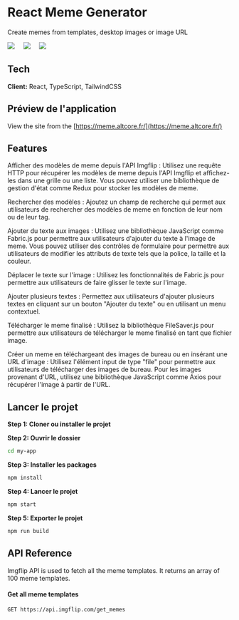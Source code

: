 
# React Meme Generator

Create memes from templates, desktop images or image URL

<img src="https://img.shields.io/badge/react-%2320232a.svg?style=for-the-badge&logo=react&logoColor=%2361DAFB" /> &nbsp; &nbsp; <img src="https://img.shields.io/badge/TypeScript-007ACC?style=for-the-badge&logo=typescript&logoColor=white" /> &nbsp; &nbsp; <img src="https://img.shields.io/badge/tailwindcss-%2338B2AC.svg?style=for-the-badge&logo=tailwind-css&logoColor=white "/>

## Tech

**Client:** React, TypeScript, TailwindCSS


## Préview de l'application

View the site from the [https://meme.altcore.fr/](https://meme.altcore.fr/) 


## Features

Afficher des modèles de meme depuis l'API Imgflip : Utilisez une requête HTTP pour récupérer les modèles de meme depuis l'API Imgflip et affichez-les dans une grille ou une liste. Vous pouvez utiliser une bibliothèque de gestion d'état comme Redux pour stocker les modèles de meme.

Rechercher des modèles : Ajoutez un champ de recherche qui permet aux utilisateurs de rechercher des modèles de meme en fonction de leur nom ou de leur tag.

Ajouter du texte aux images : Utilisez une bibliothèque JavaScript comme Fabric.js pour permettre aux utilisateurs d'ajouter du texte à l'image de meme. Vous pouvez utiliser des contrôles de formulaire pour permettre aux utilisateurs de modifier les attributs de texte tels que la police, la taille et la couleur.

Déplacer le texte sur l'image : Utilisez les fonctionnalités de Fabric.js pour permettre aux utilisateurs de faire glisser le texte sur l'image.

Ajouter plusieurs textes : Permettez aux utilisateurs d'ajouter plusieurs textes en cliquant sur un bouton "Ajouter du texte" ou en utilisant un menu contextuel.

Télécharger le meme finalisé : Utilisez la bibliothèque FileSaver.js pour permettre aux utilisateurs de télécharger le meme finalisé en tant que fichier image.

Créer un meme en téléchargeant des images de bureau ou en insérant une URL d'image : Utilisez l'élément input de type "file" pour permettre aux utilisateurs de télécharger des images de bureau. Pour les images provenant d'URL, utilisez une bibliothèque JavaScript comme Axios pour récupérer l'image à partir de l'URL.



## Lancer le projet


**Step 1: Cloner ou installer le projet**


**Step 2: Ouvrir le dossier**

```bash
cd my-app
```

**Step 3: Installer les packages**

```bash
npm install
```

**Step 4: Lancer le projet** 

```bash
npm start
```
**Step 5: Exporter le projet** 

```bash
npm run build
```

## API Reference

Imgflip API is used to fetch all the meme templates. It returns an array of 100 meme templates.

#### Get all meme templates

```http
GET https://api.imgflip.com/get_memes
```
